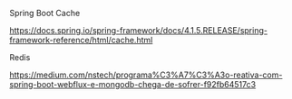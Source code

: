 
Spring Boot Cache


https://docs.spring.io/spring-framework/docs/4.1.5.RELEASE/spring-framework-reference/html/cache.html



Redis


https://medium.com/nstech/programa%C3%A7%C3%A3o-reativa-com-spring-boot-webflux-e-mongodb-chega-de-sofrer-f92fb64517c3

